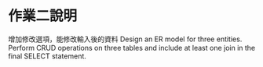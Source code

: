 # 作業二說明  
增加修改選項，能修改輸入後的資料
Design an ER model for three entities.
Perform CRUD operations on three tables and include at least one join in the final SELECT statement.

